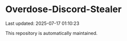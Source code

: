 # Overdose-Discord-Stealer

Last updated: 2025-07-17 01:10:23

This repository is automatically maintained.
